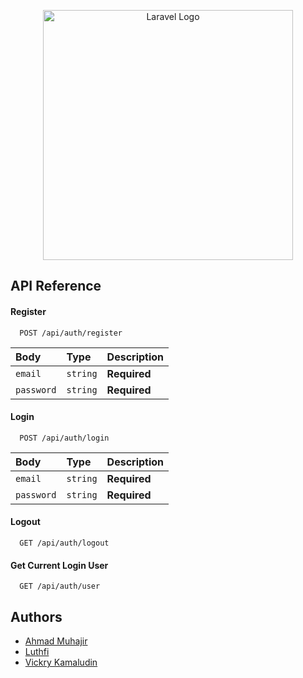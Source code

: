 <p align="center"><a href="https://laravel.com" target="_blank"><img src="https://raw.githubusercontent.com/laravel/art/master/logo-lockup/5%20SVG/2%20CMYK/1%20Full%20Color/laravel-logolockup-cmyk-red.svg" width="400" alt="Laravel Logo"></a></p>


## API Reference

#### Register

```http
  POST /api/auth/register
```

| Body | Type     | Description                |
| :-------- | :------- | :------------------------- |
| `email` | `string` | **Required** |
| `password` | `string` | **Required** |

#### Login

```http
  POST /api/auth/login
```

| Body | Type     | Description                       |
| :-------- | :------- | :-------------------------------- |
| `email`      | `string` | **Required** |
| `password`      | `string` | **Required** |

#### Logout

```http
  GET /api/auth/logout
```

#### Get Current Login User

```http
  GET /api/auth/user
```


## Authors

- [Ahmad Muhajir](https://www.github.com/JeremyJFN71)
- [Luthfi](https://www.github.com/Kaizen1410)
- [Vickry Kamaludin](https://www.github.com/Vickry19)

